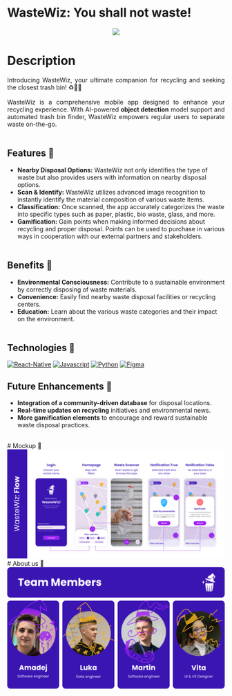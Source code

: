 # WasteWiz: You shall not waste!
<p align="center">
  <img width='40%' heigth='40%' src="images/WasteWiz_loading.gif" />
</p>

# Description

<p align="justify">
  Introducing WasteWiz, your ultimate companion for recycling and seeking the closest trash bin! ♻️🧙‍♂️
  <br />
  <br />
  WasteWiz is a comprehensive mobile app designed to enhance your recycling experience. With AI-powered <b>object detection</b> model support and automated trash bin finder, WasteWiz empowers regular users to separate waste on-the-go.
  <br />
  <br />
  
 ## Features 🌟
  
- **Nearby Disposal Options:** WasteWiz not only identifies the type of waste but also provides users with information on nearby disposal options.
- **Scan & Identify:** WasteWiz utilizes advanced image recognition to instantly identify the material composition of various waste items.
- **Classification:** Once scanned, the app accurately categorizes the waste into specific types such as paper, plastic, bio waste, glass, and more.
- **Gamification:** Gain points when making informed decisions about recycling and proper disposal. Points can be used to purchase in various ways in cooperation with our external partners and stakeholders.
  <br />
  <br />
  
## Benefits 🌿

- **Environmental Consciousness:** Contribute to a sustainable environment by correctly disposing of waste materials.
- **Convenience:** Easily find nearby waste disposal facilities or recycling centers.
- **Education:** Learn about the various waste categories and their impact on the environment. <br /> <br />

## Technologies 🔧

[![React-Native](https://img.shields.io/badge/React_Native-20232A?style=for-the-badge&logo=react&logoColor=61DAFB)](https://reactnative.dev/)
[![Javascript](https://img.shields.io/badge/JavaScript-323330?style=for-the-badge&logo=javascript&logoColor=F7DF1E)](https://www.javascript.com/)
[![Python](https://img.shields.io/badge/Python-05ADB3?style=for-the-badge&logo=python)](https://www.python.org/)
[![Figma](https://img.shields.io/badge/Figma-F24E1E?style=for-the-badge&logo=figma&logoColor=white)](https://www.figma.com/file/UTDm2iRQjpUUWhzpWZ165i/WasteWiz?type=design&node-id=0-1&mode=design&t=iBQK8x2EEPNVv8gx-0)

## Future Enhancements 🚀

- **Integration of a community-driven database** for disposal locations.
- **Real-time updates on recycling** initiatives and environmental news.
- **More gamification elements** to encourage and reward sustainable waste disposal practices.
</p>

<br />
# Mockup 📱
<img src="images/flow2.png" /></td>

<br />
# About us 🤝
<img src="images/team.png" /></td>
